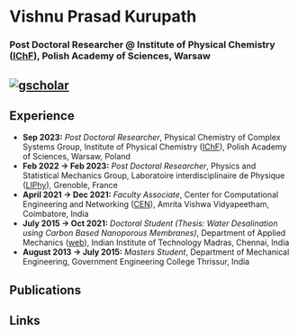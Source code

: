 # **Vishnu Prasad Kurupath**

### Post Doctoral Researcher @ Institute of Physical Chemistry ([IChF](https://ichf.edu.pl/en)), Polish Academy of Sciences, Warsaw

[![gscholar](https://github.com/vishnu-prasad-kurupath/vishnu-prasad-kurupath.github.io/assets/129292632/af321629-dd18-4fe4-a22e-af8d1185d131)][1]
---

## **Experience**
- **Sep 2023:** _Post Doctoral Researcher_, Physical Chemistry of Complex Systems Group, Institute of Physical Chemistry ([IChF](https://ichf.edu.pl/en)), Polish Academy of Sciences, Warsaw, Poland
- **Feb 2022 -> Feb 2023:** _Post Doctoral Researcher_, Physics and Statistical Mechanics Group, Laboratoire interdisciplinaire de Physique ([LIPhy](https://liphy.univ-grenoble-alpes.fr/en)), Grenoble, France
- **April 2021 -> Dec 2021:** _Faculty Associate_, Center for Computational Engineering and Networking ([CEN](https://www.amrita.edu/center/computational-engineering-and-networking/)), Amrita Vishwa Vidyapeetham, Coimbatore, India
- **July 2015 -> Oct 2021:** _Doctoral Student (Thesis: Water Desalination using Carbon Based Nanoporous Membranes)_, Department of Applied Mechanics ([web](https://apm.iitm.ac.in/index.html)), Indian Institute of Technology Madras, Chennai, India
- **August 2013 -> July 2015:** _Masters Student_, Department of Mechanical Engineering, Government Engineering College Thrissur, India

## **Publications**

## **Links**


[1]: https://scholar.google.com/citations?user=KUmun1kAAAAJ&hl=en
